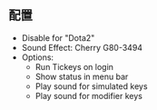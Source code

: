 ## 配置

- Disable for "Dota2"
- Sound Effect: Cherry G80-3494
- Options:
  - Run Tickeys on login
  - Show status in menu bar
  - Play sound for simulated keys
  - Play sound for modifier keys
